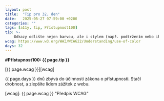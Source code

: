 ```yaml
---
layout: post
title:  "Tip pro 32. den"
date:   2025-05-27 07:59:00 +0200
categories: ""
tags: [a11y, tip, Přístupnost100]
tip: >- 
    Odkazy odlište nejen barvou, ale i stylem (např. podtržením nebo ikonou). Modrý podtržený text je standard. Pokud zvolíte jinou barvu, ponechte podtržení kvůli dostupnosti pro všechny uživatele.
wcag: https://www.w3.org/WAI/WCAG22/Understanding/use-of-color
days: 32
---
```

**#Přístupnost100: {{ page.tip }}**

[{{ page.wcag }}][wcag]

{{ page.days }} dnů zbývá do účinnosti zákona o přístupnosti. Stačí drobnost, a zlepšíte lidem zážitek z webu.

[wcag]: {{ page.wcag }} "Předpis WCAG"

